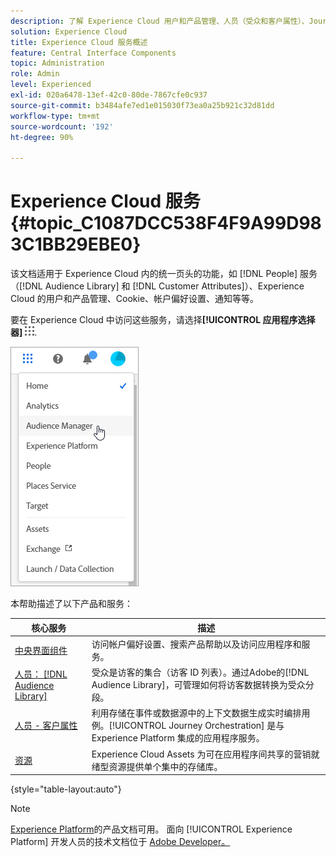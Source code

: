 ```yaml
---
description: 了解 Experience Cloud 用户和产品管理、人员（受众和客户属性）、Journey Orchestration、选件、位置、Experience Platform 和 Mobile Services。
solution: Experience Cloud
title: Experience Cloud 服务概述
feature: Central Interface Components
topic: Administration
role: Admin
level: Experienced
exl-id: 020a6478-13ef-42c0-80de-7867cfe0c937
source-git-commit: b3484afe7ed1e015030f73ea0a25b921c32d81dd
workflow-type: tm+mt
source-wordcount: '192'
ht-degree: 90%

---
```


# Experience Cloud 服务 {#topic_C1087DCC538F4F9A99D983C1BB29EBE0}

该文档适用于 Experience Cloud 内的统一页头的功能，如 [!DNL People] 服务（[!DNL Audience Library] 和 [!DNL Customer Attributes]）、Experience Cloud 的用户和产品管理、Cookie、帐户偏好设置、通知等等。

要在 Experience Cloud 中访问这些服务，请选择&#x200B;**[!UICONTROL 应用程序选择器]**
![服务选择器](../assets/menu-icon.png).

![Experience Cloud 服务](../assets/platform-core-services.png)

本帮助描述了以下产品和服务：

| 核心服务 | 描述 |
|--- |--- |
| [中央界面组件](../experience-cloud.md) | 访问帐户偏好设置、搜索产品帮助以及访问应用程序和服务。 |
| [人员： [!DNL Audience Library]](audiences/overview.md) | 受众是访客的集合（访客 ID 列表）。通过Adobe的[!DNL Audience Library]，可管理如何将访客数据转换为受众分段。 |
| [人员 - 客户属性](customer-attributes/attributes.md) | 利用存储在事件或数据源中的上下文数据生成实时编排用例。[!UICONTROL Journey Orchestration] 是与 Experience Platform 集成的应用程序服务。 |
| [资源](assets/experience-cloud-assets.md) | Experience Cloud Assets 为可在应用程序间共享的营销就绪型资源提供单个集中的存储库。 |

{style="table-layout:auto"}

>[!NOTE]
>
>[Experience Platform](https://experienceleague.adobe.com/docs/experience-platform/landing/home.html?lang=zh-Hans)的产品文档可用。 面向 [!UICONTROL Experience Platform] 开发人员的技术文档位于 [Adobe Developer。](https://developer.adobe.com/apis)
